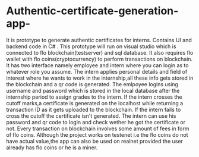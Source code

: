 # Authentic-certificate-generation-app-
It is prototype to generate authentic certificates for interns.
Contains UI and backend code in C# .
This prototype will run on visual studio which is connected to flo blockchain(testserver) and sql database.
It also requires flo wallet with flo coins(cryptocurrency) to perform transactions on blockchain.
It has two interface namely employee and intern where you can login as to whatever role you assume.
The intern applies personal details and field of interest where he wants to work in the internship,all these info gets stored in the blockchain and a qr code is generated.
The emlpoyee logins using username and password which is stored in the local database after the internship period to assign grades to the intern.
If the intern crosses the cutoff marks,a certificate is generated on the localhost while returning a transaction ID as it gets uploaded to the blockchain.
If the intern fails to cross the cutoff the certificate isn't generated.
The intern can use his password and qr code to login and check wether he got the certificate or not.
Every transaction on blockchain involves some amount of fees in form of flo coins.
Although the project works on testenet i.e the flo coins do not have actual value,the app can also be used on realnet provided the user already has flo coins or he is a miner.

